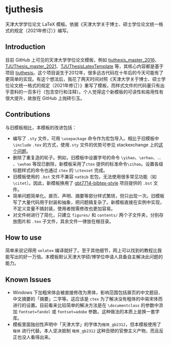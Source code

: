 # tjuthesis

天津大学学位论文 LaTeX 模板。依据《天津大学关于博士、硕士学位论文统一格式的规定（2021年修订）》编写。

## Introduction

目前 GitHub 上可见的天津大学学位论文模板，例如 [tjuthesis_master_2016](https://github.com/jiangqideng/tjuthesis_master_2016)、[TJUThesis_master_2021](https://github.com/a171232886/TJUThesis_master_2021)、[TJUThesisLatexTemplate](https://github.com/twtstudio/TJUThesisLatexTemplate) 等，其核心内容都是基于项目 [tjuthesis](https://code.google.com/archive/p/tjuthesis/)。这个项目诞生于2012年，很多远古代码在十年后的今天可能有了更简单的实现。有这个想法后，我花了两天时间对照《天津大学关于博士、硕士学位论文统一格式的规定（2021年修订）》重写了模板，而样式文件的代码量只有出乎意料的一百多行（包含空行和注释）。个人觉得这个新模板的可读性和易用性有很大提升，故放在 GitHub 上抛砖引玉。

## Contributions

与旧模板相比，本模板的改进包括：
- 编写了 `.sty` 文件，可用 `\usepackage` 命令作为宏包导入。相比于旧模板中`\include` `.tex` 的方式，使用`.sty` 文件的优势可参见 stackexchange 上的[这个问题](https://tex.stackexchange.com/questions/91167/why-use-sty-files)。
- 删除了重复造的轮子。例如，旧模板中设置字号的命令 `\yihao`、`\erhao`、... 、`\wuhao` 等现已删除，新模板采用了`ctex` 提供的标准命令`\zihao`。设置各级标题样式的命令也通过 `ctex` 的 `\ctexset` 完成。
- 旧模板使用的 `.bst` 文件不兼容 `natbib` 宏包，无法使用很多常见功能（如 `\citet`）。因此，新模板换用了 [gbt7714-bibtex-style](https://github.com/zepinglee/gbt7714-bibtex-style) 项目提供的 `.bst` 文件。
- 简单问题简单化。扉页、声明、摘要等部分样式繁琐，但只出现一次。旧模板写了大量代码用于封装和抽象，把问题搞复杂了。新模板直接在实例中实现，不定义变量不搞封装，使用者按需修改也更加容易。
- 对文件树进行了简化，只建立 `figures/` 和 `contents/` 两个子文件夹，分别存放图片和 `.tex` 子文件，其余文件一律放在根目录。

## How to use

简单来说记得用 `xelatex` 编译就好了。至于其他细节，网上可以找到的教程比我能写出的好一万倍。本模板默认天津大学硕/博学位申请人具备自主解决此问题的能力。

## Known Issues

- Windows 下加粗宋体会被直接修改为黑体，影响范围包括扉页的中文题目、中文摘要的「摘要」二字等。这应该是 `ctex` 为了解决没有粗体的中易宋体而进行的设置。目前看来比较简单的解决方法是在 `\documentclass` 的参数中添加 `fontset=fandol` 或  `fontset=adobe` 参数。这种做法的本质上是换一套字库。
- 模板里面独创性声明中「天津大学」的字体为`楷体_gb2312`，但本模板使用了 `楷体` 进行代替。本人坚决抵制 `楷体_gb2312` 这种丑陋的官僚主义产物，而且反正也没人看得出来。

